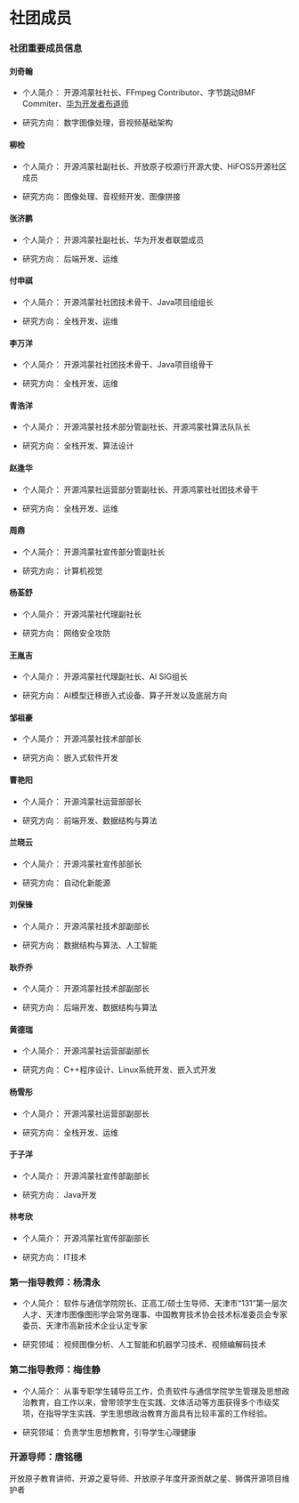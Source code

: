 # 社团成员


### 社团重要成员信息

#### 刘奇翰

  * 个人简介：
    开源鸿蒙社社长、FFmpeg Contributor、字节跳动BMF Commiter、[华为开发者布道师](https://developer.huawei.com/home/program/advocates/member/c1ecca860e35404d8d1e3c88c4bca377)

  * 研究方向：
    数字图像处理，音视频基础架构


#### 柳检

* 个人简介：
  开源鸿蒙社副社长、开放原子校源行开源大使、HiFOSS开源社区成员

* 研究方向：
  图像处理、音视频开发、图像拼接


#### 张济鹏

* 个人简介：
  开源鸿蒙社副社长、华为开发者联盟成员

* 研究方向：
  后端开发、运维


#### 付申祺

* 个人简介：
  开源鸿蒙社社团技术骨干、Java项目组组长

* 研究方向：
  全栈开发、运维


#### 李万洋

* 个人简介：
  开源鸿蒙社社团技术骨干、Java项目组骨干

* 研究方向：
  全栈开发、运维


#### 青浩洋

* 个人简介：
  开源鸿蒙社技术部分管副社长、开源鸿蒙社算法队队长

* 研究方向：
  全栈开发、算法设计


#### 赵逢华

* 个人简介：
  开源鸿蒙社运营部分管副社长、开源鸿蒙社社团技术骨干

* 研究方向：
  全栈开发、运维


#### 周鼎

* 个人简介：
  开源鸿蒙社宣传部分管副社长

* 研究方向：
  计算机视觉


#### 杨荃舒

* 个人简介：
  开源鸿蒙社代理副社长

* 研究方向：
  网络安全攻防


#### 王胤吉

* 个人简介：
  开源鸿蒙社代理副社长、AI SIG组长

* 研究方向：
  AI模型迁移嵌入式设备、算子开发以及底层方向


#### 邹祖豪

* 个人简介：
  开源鸿蒙社技术部部长

* 研究方向：
  嵌入式软件开发


#### 曹艳阳

* 个人简介：
  开源鸿蒙社运营部部长

* 研究方向：
  前端开发、数据结构与算法


#### 兰晓云

* 个人简介：
  开源鸿蒙社宣传部部长

* 研究方向：
  自动化新能源


#### 刘保锋

* 个人简介：
  开源鸿蒙社技术部副部长

* 研究方向：
  数据结构与算法、人工智能


#### 耿乔乔

* 个人简介：
  开源鸿蒙社技术部副部长

* 研究方向：
  后端开发、数据结构与算法


#### 黄德瑞

* 个人简介：
  开源鸿蒙社运营部副部长

* 研究方向：
  C++程序设计、Linux系统开发、嵌入式开发
 
#### 杨雪彤

* 个人简介：
  开源鸿蒙社运营部副部长

* 研究方向：
  全栈开发、运维


#### 于子洋

* 个人简介：
  开源鸿蒙社宣传部副部长

* 研究方向：
  Java开发

#### 林考欣

* 个人简介：
  开源鸿蒙社宣传部副部长

* 研究方向：
  IT技术


### 第一指导教师：杨清永

* 个人简介：
  软件与通信学院院长、正高工/硕士生导师、天津市“131”第一层次人才、天津市图像图形学会常务理事、中国教育技术协会技术标准委员会专家委员、天津市高新技术企业认定专家

* 研究领域：
  视频图像分析、人工智能和机器学习技术、视频编解码技术


### 第二指导教师：梅佳静

* 个人简介：
  从事专职学生辅导员工作，负责软件与通信学院学生管理及思想政治教育，自工作以来，曾带领学生在实践、文体活动等方面获得多个市级奖项，在指导学生实践、学生思想政治教育方面具有比较丰富的工作经验。

* 研究领域：
  负责学生思想教育，引导学生心理健康


### 开源导师：唐铭穗

开放原子教育讲师、开源之夏导师、开放原子年度开源贡献之星、狮偶开源项目维护者

<!-- #### 2.彭宇立

 <!-- <img src="../public/members/pengyuli.jpg" width="200" height="400" /> -->

<!-- * 个人简介：
  开源鸿蒙社副社长、互联网+国赛团队成员

* 研究方向：
  外贸金融 -->

<!-- #### 4.李彤彤 -->

 <!-- <img src="../public/members/litongtong.jpg" width="200" height="400" /> -->

<!-- * 个人简介：
  开源鸿蒙宣传部部长、华为开发者联盟成员

* 研究方向：
  工艺美术、艺术设计 -->